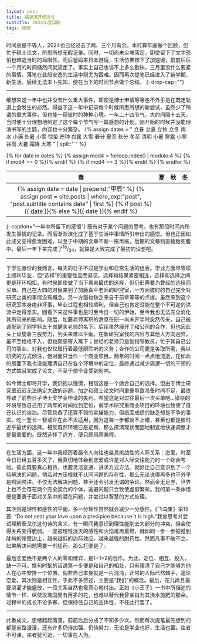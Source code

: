 ```yaml
---
layout: post
title: 路漫漫其修远兮
subtitle: 2024年度回顾
tags: 随想
---
```


时间总是不等人，2024也已经过去了两、三个月有余。本打算年底做个回顾，但忙于硕士论文，所思所想无暇记录。同时，一切尚未尘埃落定，即使留下了文字恐怕也难逃当时的局限性。而后爸妈来日本游玩，生活仿佛按下了加速键，前前后后一个月的时间倏然间就流走了。事实上自己也谈不上多么勤快，三月里没什么要紧的事情，落笔在此般安逸的生活中则尤为困难。因而再次提笔已经进入了新学期、新生活，后续无法未卜先知，便在当下的时间节点做个总结。
{: drop-cap=""}

---

细想来这一年中也并没有什么重大事件，即使是博士申请等等也不外乎是在既定轨道上会发生的必然。得益于这一年中记录每个时候所思所想的新尝试，虽然少了所谓的重大事件，但也能一窥彼时的种种心境。一年二十四节气，大约间隔十五天，当时便十分理想地制定了这个每个节气写一篇感想的计划。刚开始的时候并没能理清书写的主题，内容也十分繁杂。
{% assign dates = "
    立春 立夏 立秋 立冬
    雨水 小满 处暑 小雪
    惊蛰 芒种 白露 大雪
    春分 夏至 秋分 冬至
    清明 小暑 寒露 小寒
    谷雨 大暑 霜降 大寒
" | split:" " %}
<table>
    <thead>
        <tr>
            <th style="text-align: center">春</th>
            <th style="text-align: center">夏</th>
            <th style="text-align: center">秋</th>
            <th style="text-align: center">冬</th>
        </tr>
    </thead>
    <tbody>
    {% for date in dates %}
        {% assign mod4 = forloop.index0 | modulo:4 %}
        {% if mod4 == 0 %}<tr>{% endif %}
        <td style="text-align: center">
            {% assign date = date | prepend:"甲辰" %}
            {% assign post = site.posts | where_exp:"post", "post.subtitle contains date" | first %}
            {% if post %}<a href="{{ post.url }}" data-tooltip="{{ post.title }}">{{ date }}</a>{% else %}{{ date }}{% endif %}
        </td>
        {% if mod4 == 3 %}</tr>{% endif %}
    {% endfor %}
    </tbody>
</table>
{: caption="一年中所留下的感悟"}
既有对于某个问题的思考，也有那段时间内所发生事情的记录。而后渐渐演化成了基于生活中事情所引申出的感悟。但也正因如此成文变得愈发困难，以至于中期的文章不断一拖再拖，后期的文章则直接胎死腹中。最后一年下来完成了<sup>18</sup>/<sub>24</sub>，就算是大致完成了最初的设想吧。

---

于学生身份的我而言，每天的日子不过是学业和日常生活的组合。学业方面尽管硕士顺利毕业，但“选择”的重要性显而易见。选择和结果紧密相连，选择和选择之间更是环环相扣。有时候即使做了当下看来最优的选择，但仍旧需要为曾经的选择而买单。自己在大四的时候来到了加藤真平老师的研究室，一方面彼时的自己完全对研究之类的事情没有概念，另一方面也缺乏来自于前辈等等的点拨。虽然来到这个研究室本身绝非坏事，毕业过程也相较顺利，但自己也肯定没能在整个不可逆的洪流中走得坚实。回看下来这件事也是时至今日一切的伊始，至今我也无法完全消化其所带来的影响。随后，加藤老师离职的消息在研一尚未开学时突然传来，自己被调配到了同学科五十岚健夫老师的名下。后续虽然展开了和公司的合作，但也因此头上盘旋着三股势力，到头来难以平衡。在新研究室我的内容与其他人方向迥异，虽不至格格不入，但也颇感寄人篱下；曾经的老师只是副指导教员，忙于其自己公司的事业，对我也仅仅履行着最低限聆听的义务；合作的公司更是各取所需，我以研究的方式倾注，但对面只当作一个商业项目。两年的时间一点点地流逝，在如此的局面下我也没能理清自己在各个环境中的定位，最终通过减少周遭一切的干预的方式姑且完成了论文，不至于使毕业受到影响。

如今博士即将开学，我仍抱以憧憬，相信这是一个适合自己的选择。但由于博士研究室迟迟无法确定大致的选题，加之和硕士论文时间重叠导致准备时间不足，最终导致了前些日子博士奖学金申请的失利。希望这是对过往最后一次买单吧...错杂的环境导致自己用了两年的时间找到定位，弱学术研究重商业项目的环境也致使了自己认识的淡泊。尽管具备了还算不错的实操能力，但纸面成绩的缺乏却是不争的事实。吃一堑长一智或许在此不太适用，因为这每一步都谈不上错，甚至也都是彼时近乎最优的选择。相反既然环境已是定局，那么摸清现状而因地制宜地快速调整才是最重要的。既然选择了远方，便只顾风雨兼程。

---

在生活方面，这一年中我经历着最令人向往也最具挑战性的人际关系：恋爱。时至今日已经五百多天了，我真切地体会到恋爱或许是对人际交往能力的一个综合考验。彼此既要真心相待，也要灵活变通、讲求方式方法。就好比自己意识到了一个待解决的问题，倘若对方压根就不认同问题的存在性，那么无论说得再多也不外乎是鸡同鸭讲。不仅无法解决问题，甚至还会引发无谓的争论。然而金无足赤，世界上也不会存在两个完全契合的个体，逃避问题只会致使虚假繁荣。我的第一条体悟便是要勇于面对关系中的潜在问题，并尝试以智慧的方式处理。

其次则是理性和感性的平衡，多一分理性自然就会减少一分感性。《飞鸟集》第15首: “Do not seat your love upon a precipice because it is high.”我曾思考并尝试理解泰戈尔这句诗的含义，有一瞬间我意识到理性能削去大部分的冲突，但会使得关系变得脆弱。一度被理性浇灭的感性和火焰难再重燃，就如同一步一步被推到陡峭的崖壁边上，越来越低的边际效应，越来越强的耐药性。然而凡事不破不立，如果解决问题需要一剂猛药，那么打便是了。

最后恋爱绝不是两个人的零和博弈，是1+1>2的合作。为此，定位、相互、投入，缺一不可。换句时髦的话说第一步便是和自己的相处，只有理清了自己才能够为他人在心中安排一个位置。倘若自己本身就是一片混沌，正常的人际已然棘手，遑论恋爱。其次则是相互性，于此不多赘述，主要是“我们”的概念。最后，花儿尚且需要浇灌才能盛放，一段关系自然也需真心地付出。正如《小王子》一书中所描述的情节一样，纵使玫瑰园里有再多的花，也难以替代我曾亲自为其浇水施肥的那朵。过程中的成长不论多寡，但保持住自己的主体性，不枉此行罢了。

---

此番成文，思绪起起落落，前前后后分成了不知多少次。然而每次提笔最先想到的都是前路漫漫，还有许多仍待加强、仍待努力，无论是学业也好，生活也罢。往者不可谏，来者犹可追，一切事在人为。
